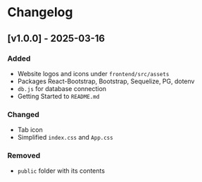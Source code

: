 # Changelog

## [v1.0.0] - 2025-03-16

### Added
- Website logos and icons under `frontend/src/assets`
- Packages React-Bootstrap, Bootstrap, Sequelize, PG, dotenv
- `db.js` for database connection
- Getting Started to `README.md` 

### Changed
- Tab icon
- Simplified `index.css` and `App.css`

### Removed
- `public` folder with its contents